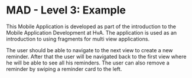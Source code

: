 # MAD - Level 3: Example

This Mobile Application is developed as part of the introduction to the Mobile Application Development at HvA.
The application is used as an introduction to using fragments for multi view applications.

The user should be able to navigate to the next view to create a new reminder.
After that the user will be navigated back to the first view where he will be able to see all his reminders.
The user can also remove a reminder by swiping a reminder card to the left. 
